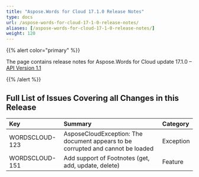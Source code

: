 ```yaml
---
title: "Aspose.Words for Cloud 17.1.0 Release Notes"
type: docs
url: /aspose-words-for-cloud-17-1-0-release-notes/
aliases: [/aspose-words-for-cloud-17-1-0-release-notes/]
weight: 120
---
```


{{% alert color="primary" %}} 

The page contains release notes for Aspose.Words for Cloud update 17.1.0 – [API Version 1.1](http://api.aspose.com/v1.1/swagger/ui/index)

{{% /alert %}} 

## Full List of Issues Covering all Changes in this Release

|Key|Summary|Category|
| :- | :- | :- |
|WORDSCLOUD-123|AsposeCloudException: The document appears to be corrupted and cannot be loaded|Exception|
|WORDSCLOUD-151|Add support of Footnotes (get, add, update, delete)|Feature|


